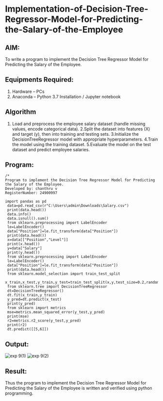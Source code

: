 # Implementation-of-Decision-Tree-Regressor-Model-for-Predicting-the-Salary-of-the-Employee

## AIM:
To write a program to implement the Decision Tree Regressor Model for Predicting the Salary of the Employee.

## Equipments Required:
1. Hardware – PCs
2. Anaconda – Python 3.7 Installation / Jupyter notebook

## Algorithm
1. Load and preprocess the employee salary dataset (handle missing values, encode categorical data).
2.Split the dataset into features (X) and target (y), then into training and testing sets.
3.Initialize the DecisionTreeRegressor model with appropriate hyperparameters.
4.Train the model using the training dataset. 5.Evaluate the model on the test dataset and predict employee salaries. 

## Program:
```
/*
Program to implement the Decision Tree Regressor Model for Predicting the Salary of the Employee.
Developed by: chanthru v
RegisterNumber: 24900997 

import pandas as pd
 data=pd.read_csv(r"C:\Users\admin\Downloads\Salary.csv")
 print(data.head())
 data.info()
 data.isnull().sum()    
 from sklearn.preprocessing import LabelEncoder
 le=LabelEncoder()
 data["Position"]=le.fit_transform(data["Position"])
 print(data.head())
 x=data[["Position","Level"]]
 print(x.head())
 y=data["Salary"]
 print(y.head())
 from sklearn.preprocessing import LabelEncoder
 le=LabelEncoder()
 data["Position"]=le.fit_transform(data["Position"])
 print(data.head())
 from sklearn.model_selection import train_test_split
 x_train,x_test,y_train,y_test=train_test_split(x,y,test_size=0.2,random_state=2)
 from sklearn.tree import DecisionTreeRegressor
 dt=DecisionTreeRegressor()
 dt.fit(x_train,y_train)
 y_pred=dt.predict(x_test)
 print(y_pred)
 from sklearn import metrics
 mse=metrics.mean_squared_error(y_test,y_pred)
 print(mse)
 r2=metrics.r2_score(y_test,y_pred)
 print(r2)
 dt.predict([[5,6]])
```
## Output:
![exp 9(1)](https://github.com/user-attachments/assets/02758ca7-b398-4ffc-98e1-f31d80884794)
![exp 9(2)](https://github.com/user-attachments/assets/4c27b78a-3395-40d3-9ec7-b2e9c4de9f8d)



## Result:
Thus the program to implement the Decision Tree Regressor Model for Predicting the Salary of the Employee is written and verified using python programming.
